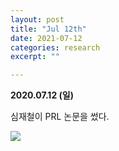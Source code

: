 ```yaml
---
layout: post
title: "Jul 12th"
date: 2021-07-12
categories: research
excerpt: ""

---
```




**2020.07.12 (일)**

심재철이 PRL 논문을 썼다. 

![](https://jinhong-park.github.io/journal2/images/20200712-JCShim.png)